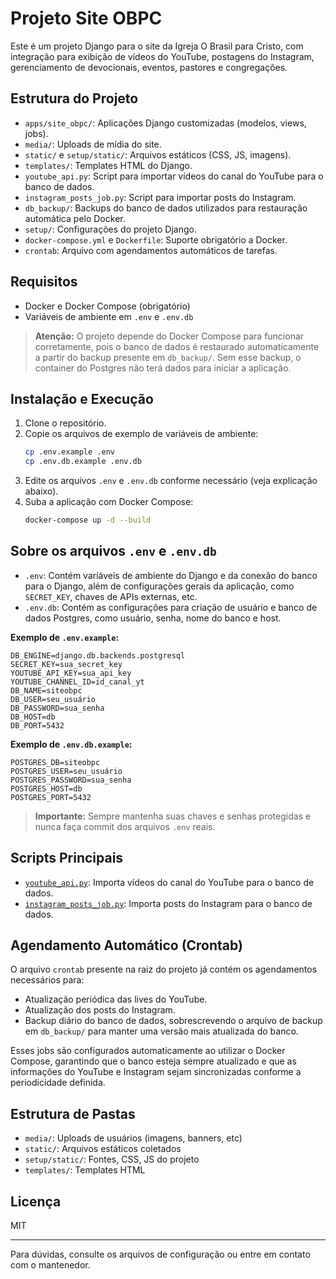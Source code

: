 # Projeto Site OBPC

Este é um projeto Django para o site da Igreja O Brasil para Cristo, com integração para exibição de vídeos do YouTube, postagens do Instagram, gerenciamento de devocionais, eventos, pastores e congregações.

## Estrutura do Projeto

- `apps/site_obpc/`: Aplicações Django customizadas (modelos, views, jobs).
- `media/`: Uploads de mídia do site.
- `static/` e `setup/static/`: Arquivos estáticos (CSS, JS, imagens).
- `templates/`: Templates HTML do Django.
- `youtube_api.py`: Script para importar vídeos do canal do YouTube para o banco de dados.
- `instagram_posts_job.py`: Script para importar posts do Instagram.
- `db_backup/`: Backups do banco de dados utilizados para restauração automática pelo Docker.
- `setup/`: Configurações do projeto Django.
- `docker-compose.yml` e `Dockerfile`: Suporte obrigatório a Docker.
- `crontab`: Arquivo com agendamentos automáticos de tarefas.

## Requisitos

- Docker e Docker Compose (obrigatório)
- Variáveis de ambiente em `.env` e `.env.db`

> **Atenção:** O projeto depende do Docker Compose para funcionar corretamente, pois o banco de dados é restaurado automaticamente a partir do backup presente em `db_backup/`. Sem esse backup, o container do Postgres não terá dados para iniciar a aplicação.

## Instalação e Execução

1. Clone o repositório.
2. Copie os arquivos de exemplo de variáveis de ambiente:
   ```sh
   cp .env.example .env
   cp .env.db.example .env.db
   ```
3. Edite os arquivos `.env` e `.env.db` conforme necessário (veja explicação abaixo).
4. Suba a aplicação com Docker Compose:
   ```sh
   docker-compose up -d --build
   ```

## Sobre os arquivos `.env` e `.env.db`

- `.env`: Contém variáveis de ambiente do Django e da conexão do banco para o Django, além de configurações gerais da aplicação, como `SECRET_KEY`, chaves de APIs externas, etc.
- `.env.db`: Contém as configurações para criação de usuário e banco de dados Postgres, como usuário, senha, nome do banco e host.

**Exemplo de `.env.example`:**
```
DB_ENGINE=django.db.backends.postgresql
SECRET_KEY=sua_secret_key
YOUTUBE_API_KEY=sua_api_key
YOUTUBE_CHANNEL_ID=id_canal_yt
DB_NAME=siteobpc
DB_USER=seu_usuário
DB_PASSWORD=sua_senha
DB_HOST=db
DB_PORT=5432
```

**Exemplo de `.env.db.example`:**
```
POSTGRES_DB=siteobpc
POSTGRES_USER=seu_usuário
POSTGRES_PASSWORD=sua_senha
POSTGRES_HOST=db
POSTGRES_PORT=5432
```

> **Importante:** Sempre mantenha suas chaves e senhas protegidas e nunca faça commit dos arquivos `.env` reais.

## Scripts Principais

- [`youtube_api.py`](youtube_api.py): Importa vídeos do canal do YouTube para o banco de dados.
- [`instagram_posts_job.py`](instagram_posts_job.py): Importa posts do Instagram para o banco de dados.

## Agendamento Automático (Crontab)

O arquivo `crontab` presente na raiz do projeto já contém os agendamentos necessários para:

- Atualização periódica das lives do YouTube.
- Atualização dos posts do Instagram.
- Backup diário do banco de dados, sobrescrevendo o arquivo de backup em `db_backup/` para manter uma versão mais atualizada do banco.

Esses jobs são configurados automaticamente ao utilizar o Docker Compose, garantindo que o banco esteja sempre atualizado e que as informações do YouTube e Instagram sejam sincronizadas conforme a periodicidade definida.

## Estrutura de Pastas

- `media/`: Uploads de usuários (imagens, banners, etc)
- `static/`: Arquivos estáticos coletados
- `setup/static/`: Fontes, CSS, JS do projeto
- `templates/`: Templates HTML

## Licença

MIT

---

Para dúvidas, consulte os arquivos de configuração ou entre em contato com o mantenedor.